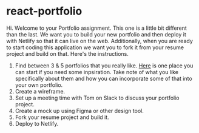 # react-portfolio

Hi. Welcome to your Portfolio assignment. This one is a little bit different than the last. We want you to build your new portfolio and then deploy it with Netlify so that it can live on the web. Additionally, when you are ready to start coding this application we want you to fork it from your resume project and build on that. Here's the instructions.

1. Find between 3 & 5 portfolios that you really like. [Here](https://www.creativebloq.com/portfolios/examples-712368) is one place you can start if you need some inpsiration. Take note of what you like specifically about them and how you can incorporate some of that into your own portfolio.
2. Create a wireframe. 
3. Set up a meeting time with Tom on Slack to discuss your portfolio project. 
4. Create a mock up using Figma or other design tool. 
5. Fork your resume project and build it.
6. Deploy to Netlify.
